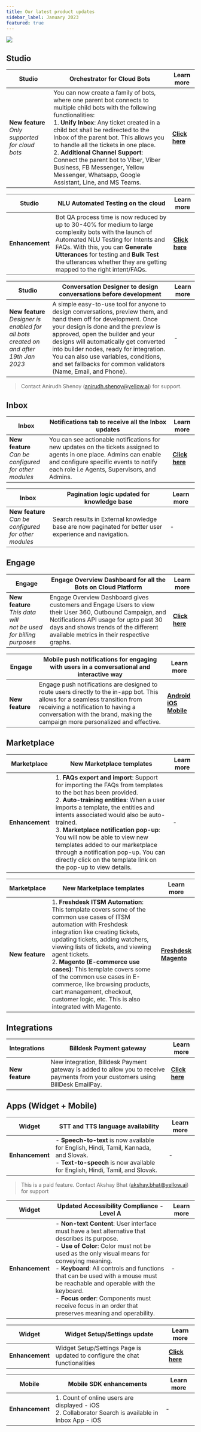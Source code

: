 ```yaml
---
title: Our latest product updates
sidebar_label: January 2023
featured: true
---
```



![](https://i.imgur.com/i9fqbZw.png)

## Studio 


| Studio | Orchestrator for Cloud Bots | Learn more |
| -------- | -------- | ---- |
| **New feature** <br/>*Only supported for cloud bots*    | You can now create a family of bots, where one parent bot connects to multiple child bots with the following functionalities: <br/> 1. **Unify Inbox**: Any ticket created in a child bot shall be redirected to the Inbox of the parent bot. This allows you to handle all the tickets in one place.<br/> 2. **Additional Channel Support**: Connect the parent bot to Viber, Viber Business, FB Messenger, Yellow Messenger, Whatsapp, Google Assistant, Line, and MS Teams.            | [**Click here**](https://docs.yellow.ai/docs/platform_concepts/studio/orchestrator) | 

| Studio | NLU Automated Testing on the cloud | Learn more |
| -------- | -------- | ---- |
| **Enhancement**    | Bot QA process time is now reduced by up to 30-40% for medium to large complexity bots with the launch of Automated NLU Testing for Intents and FAQs. With this, you can **Generate Utterances** for testing and **Bulk Test** the utterances whether they are getting mapped to the right intent/FAQs. | [**Click here**](https://docs.yellow.ai/docs/platform_concepts/studio/orchestrator) | 

| Studio | Conversation Designer to design conversations before development | Learn more |
| -------- | -------- | ---- |
| **New feature** <br/>*Designer is enabled for all bots created on and after 19th Jan 2023*    | A simple easy-to-use tool for anyone to design conversations, preview them, and  hand them off for development. Once your design is done and the preview is approved, open the builder and your designs will automatically get converted into builder nodes, ready for integration. You can also use variables, conditions, and set fallbacks for common validators (Name, Email, and Phone).| - | 

>  Contact Anirudh Shenoy (anirudh.shenoy@yellow.ai) for support.


## Inbox 

| Inbox | Notifications tab to receive all the Inbox updates | Learn more |
| -------- | -------- | ---- |
| **New feature** <br/>*Can be configured <br/>for other modules*    | You can see actionable notifications for new updates on the tickets assigned to agents in one place. Admins can enable and configure specific events to notify each role i.e Agents, Supervisors, and Admins.         | [**Click here**](https://docs.yellow.ai/docs/platform_concepts/inbox/inbox-settings/account/notification) | 


| Inbox | Pagination logic updated for knowledge base | Learn more |
| -------- | -------- | ---- |
| **New feature** <br/>*Can be configured <br/>for other modules*    | Search results in External knowledge base are now paginated for better user experience and navigation. | - | 


## Engage



| Engage | Engage Overview Dashboard for all the Bots on Cloud Platform | Learn more |
| -------- | -------- | ---- |
| **New feature** <br/>*This data will <br/>not be used for billing purposes*    |Engage Overview Dashboard gives customers and Engage Users to view their User 360, Outbound Campaign, and Notifications API usage for upto past 30 days and shows trends of the different available metrics in their respective graphs.| [**Click here**](https://docs.yellow.ai/docs/platform_concepts/engagement/outbound/engage-overview) | 



| Engage | Mobile push notifications for engaging with users in a conversational and interactive way | Learn more |
| -------- | -------- | ---- |
| **New feature**   | Engage push notifications are designed to route users directly to the in-app bot. This allows for a seamless transition from receiving a notification to having a conversation with the brand, making the campaign more personalized and effective.| [**Android**](https://docs.yellow.ai/docs/platform_concepts/channelConfiguration/android_push) <br/> [**iOS**](https://docs.yellow.ai/docs/platform_concepts/channelConfiguration/android_push) <br/> [**Mobile**](https://docs.yellow.ai/docs/platform_concepts/engagement/outbound/templates/mobilepush#docusaurus_skipToContent_fallback)| 





## Marketplace


| Marketplace | New Marketplace templates  | Learn more |
| -------- | -------- | ---- |
| **Enhancement**   | 1. **FAQs export and import**: Support for importing the FAQs from templates to the bot has been provided. <br/> 2. **Auto-training entities**: When a user imports a template, the entities and intents associated would also be auto-trained. <br/> 3. **Marketplace notification pop-up**: You will now be able to view new templates added to our marketplace through a notification pop-up. You can directly click on the template link on the pop-up to view details. | - | 


| Marketplace | New Marketplace templates | Learn more |
| -------- | -------- | ---- |
| **New feature**    |1. **Freshdesk ITSM Automation**: This template covers some of the common use cases of ITSM automation with Freshdesk integration like creating tickets, updating tickets, adding watchers, viewing lists of tickets, and viewing agent tickets.<br/> 2. **Magento (E-commerce use cases)**: This template covers some of the common use cases in E-commerce, like browsing products, cart management, checkout, customer logic, etc. This is also integrated with Magento.| **[Freshdesk](https://cloud.yellow.ai/marketplace/dca1d59ce6e964706377341cf239082f)** <br/> **[Magento](https://cloud.yellow.ai/marketplace/5f9cb21beb6a9b8c3de2129b5d9b88ec)**  | 





## Integrations



| Integrations | Billdesk Payment gateway | Learn more |
| -------- | -------- | ---- |
| **New feature**  | New integration,  Billdesk Payment gateway is added to allow you to receive payments from your customers using BillDesk EmailPay.       | [**Click here**](https://docs.yellow.ai/docs/platform_concepts/appConfiguration/billdesk-emailpay) | 



## Apps (Widget + Mobile)




| Widget | STT and TTS language availability | Learn more |
| -------- | -------- | ---- |
| **Enhancement**  | - **Speech-to-text** is now available for English, Hindi, Tamil, Kannada, and Slovak. <br/> - **Text-to-speech** is now available for English, Hindi, Tamil, and Slovak. |  -  | 

> This is a paid feature. Contact Akshay Bhat (akshay.bhat@yellow.ai) for support


| Widget | Updated Accessibility Compliance - Level A | Learn more |
| -------- | -------- | ---- |
| **Enhancement**  |     - **Non-text Content**: User interface must have a text alternative that describes its purpose. <br/>  - **Use of Color**: Color must not be used as the only visual means for conveying meaning.<br/>- **Keyboard**: All controls and functions that can be used with a mouse must be reachable and operable with the keyboard.<br/> - **Focus order**: Components must receive focus in an order that preserves meaning and operability. |  -  | 



| Widget | Widget Setup/Settings update | Learn more |
| -------- | -------- | ---- |
| **Enhancement**  | Widget Setup/Settings Page is updated to configure the chat functionalities     | [**Click here**](https://docs.yellow.ai/docs/platform_concepts/channelConfiguration/web-widget) | 

| Mobile | Mobile SDK enhancements | Learn more |
| -------- | -------- | ---- |
| **Enhancement**  |  1. Count of online users are displayed - iOS <br/> 2. Collaborator Search is available in Inbox App - iOS| - | 

